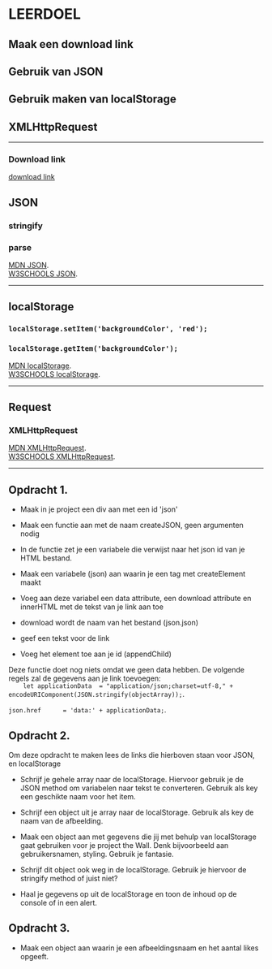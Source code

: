 # LEERDOEL
## Maak een download link
## Gebruik van JSON
## Gebruik maken van localStorage
## XMLHttpRequest
---   


### Download link
[download link](https://www.w3schools.com/howto/howto_html_download_link.asp)

## JSON
### stringify
### parse
[MDN JSON](https://developer.mozilla.org/en-US/docs/Web/JavaScript/Reference/Global_Objects/JSON/stringify).  
 [W3SCHOOLS JSON](https://www.w3schools.com/js/js_json_stringify.asp).  
 
---   

## localStorage
### `localStorage.setItem('backgroundColor', 'red');`  
### `localStorage.getItem('backgroundColor');`
[MDN localStorage](https://developer.mozilla.org/en-US/docs/Web/API/Window/localStorage).  
[W3SCHOOLS localStorage](https://www.w3schools.com/html/html5_webstorage.asp).  

---   
## Request
### XMLHttpRequest
[MDN XMLHttpRequest](https://developer.mozilla.org/en-US/docs/Web/API/XMLHttpRequest/Using_XMLHttpRequest).  
[W3SCHOOLS XMLHttpRequest](https://www.w3schools.com/js/js_ajax_http.asp).   

---   


## Opdracht 1.
- Maak in je project een div aan met een id 'json'
- Maak een functie aan met de naam createJSON, geen argumenten nodig

- In de functie zet je een variabele die verwijst naar het json id van je HTML bestand.   
- Maak een variabele (json) aan waarin je een <a> tag met createElement maakt
- Voeg aan deze variabel een data attribute, een download attribute en innerHTML met de tekst van je link aan toe
     
- download wordt de naam van het bestand (json.json)
- geef een tekst voor de link 
- Voeg het element toe aan je id (appendChild)
 
Deze functie doet nog niets omdat we geen data hebben. De volgende regels zal de gegevens aan je link toevoegen:    
`    let applicationData  = "application/json;charset=utf-8,"
        + encodeURIComponent(JSON.stringify(objectArray));`.    
        
`json.href      = 'data:' + applicationData;`.    


## Opdracht 2.
Om deze opdracht te maken lees de links die hierboven staan voor JSON, en localStorage
- Schrijf je gehele array naar de localStorage. Hiervoor gebruik je de JSON method om variabelen naar tekst te converteren. Gebruik als key een geschikte naam voor het item.
- Schrijf een object uit je array naar de localStorage. Gebruik als key de naam van de afbeelding.
- Maak een object aan met gegevens die jij met behulp van localStorage gaat gebruiken voor je project the Wall. Denk bijvoorbeeld aan gebruikersnamen, styling. Gebruik je fantasie.
- Schrijf dit object ook weg in de localStorage. Gebruik je hiervoor de stringify method of juist niet?


- Haal je gegevens op uit de localStorage en toon de inhoud op de console of in een alert.

## Opdracht 3.
- Maak een object aan waarin je een afbeeldingsnaam en het aantal likes opgeeft.

